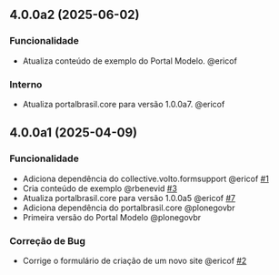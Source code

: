 ## 4.0.0a2 (2025-06-02)


### Funcionalidade

- Atualiza conteúdo de exemplo do Portal Modelo. @ericof 


### Interno

- Atualiza portalbrasil.core para versão 1.0.0a7. @ericof 

## 4.0.0a1 (2025-04-09)


### Funcionalidade

- Adiciona dependência do collective.volto.formsupport @ericof [#1](https://github.com/portal-br/legislativo/issues/1)
- Cria conteúdo de exemplo @rbenevid [#3](https://github.com/portal-br/legislativo/issues/3)
- Atualiza portalbrasil.core para versão 1.0.0a5 @ericof [#7](https://github.com/portal-br/legislativo/issues/7)
- Adiciona dependência do portalbrasil.core @plonegovbr 
- Primeira versão do Portal Modelo @plonegovbr 


### Correção de Bug

- Corrige o formulário de criação de um novo site @ericof [#2](https://github.com/portal-br/legislativo/issues/2)
